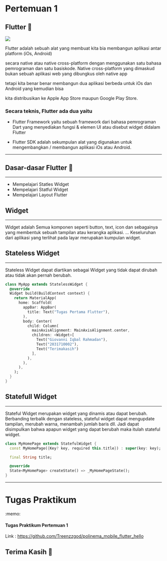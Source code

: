 <h1>Pertemuan 1 </h1>

<script src="https://gist.github.com/rxaviers/7360908.js"></script>


## __Flutter__ :art:

![](https://raharja.ac.id/wp-content/uploads/2020/11/Flutter-Cover.png)

Flutter adalah sebuah alat yang membuat kita bia membangun aplikasi antar 
platform (iOs, Android)

secara native atau native cross-platform dengan menggunakan satu bahasa pemrograman dan satu basiskode. Native cross-platform yang dimaskud bukan sebuah aplikasi web yang dibungkus oleh native app

tetapi kita benar benar membangun dua aplikasi berbeda untuk iOs dan Android yang kemudian bisa

kita distribusikan ke Apple App Store maupun Google Play Store.

### Secara teknis, Flutter ada dua yaitu 

- Flutter Framework yaitu sebuah framework dari bahasa pemrograman Dart yang menyediakan fungsi & elemen UI atau disebut widget didalam Flutter

- Flutter SDK adalah sekumpulan alat yang digunakan untuk mengembangkan / membangun aplikasi iOs atau Android.
<hr>

## Dasar-dasar Flutter :art:
<hr>

   - Mempelajari Statles Widget
   - Mempelajari Statful Widget
   - Mempelajari Layout Flutter


## Widget
<hr>

Widget adalah Semua komponen seperti button, text, icon dan sebagainya yang membentuk sebuah tampilan atau kerangka aplikasi. ... Keseluruhan dari aplikasi yang terlihat pada layar merupakan kumpulan widget.


## Stateless Widget
<hr>

Stateless Widget dapat diartikan sebagai Widget yang tidak dapat dirubah atau tidak akan pernah berubah.

``` dart
class MyApp extends StatelessWidget {
  @override
  Widget build(BuildContext context) {
    return MaterialApp(
      home: Scaffold(
        appBar: AppBar(
          title: Text("Tugas Pertama Flutter"),
        ),
        body: Center(
          child: Column(
            mainAxisAlignment: MainAxisAlignment.center,
            children: <Widget>[
              Text("Giovanni Iqbal Rahmadan"),
              Text("2031710002"),
              Text("Terimakasih")
            ],
          ),
        ),
      ),
    );
  }
}
```

## Statefull Widget
<hr>
Stateful Widget merupakan widget yang dinamis atau dapat berubah. Berbanding terbalik dengan stateless, stateful widget dapat mengupdate tampilan, merubah warna, menambah jumlah baris dll. Jadi dapat disimpulkan bahwa apapun widget yang dapat berubah maka itulah stateful widget.

``` dart
class MyHomePage extends StatefulWidget {
  const MyHomePage({Key? key, required this.title}) : super(key: key);

  final String title;

  @override
  State<MyHomePage> createState() => _MyHomePageState();
}
```
<hr>
<h1> Tugas Praktikum</h1> :memo:

#### Tugas Praktikum Pertemuan 1

Link :  https://github.com/Treenzzgod/polinema_mobile_flutter_hello


## Terima Kasih :memo:
